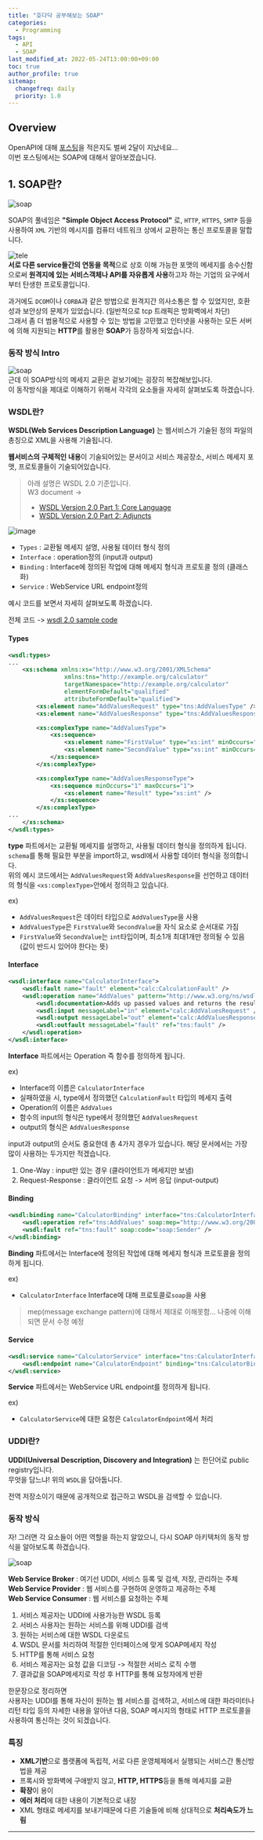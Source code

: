 ```yaml
---
title: "호다닥 공부해보는 SOAP"
categories:
  - Programming
tags:
  - API
  - SOAP
last_modified_at: 2022-05-24T13:00:00+09:00
toc: true
author_profile: true
sitemap:
  changefreq: daily
  priority: 1.0
---
```


## Overview
OpenAPI에 대해 [포스팅](https://gruuuuu.github.io/programming/openapi/)을 적은지도 벌써 2달이 지났네요...   
이번 포스팅에서는 SOAP에 대해서 알아보겠습니다.  

## 1. SOAP란?

![soap](https://user-images.githubusercontent.com/15958325/170813641-dcff1061-b2e9-44f1-8227-30207ae64d55.png)  

SOAP의 풀네임은 **"Simple Object Access Protocol"** 로, `HTTP`, `HTTPS`, `SMTP` 등을 사용하여 `XML` 기반의 메시지를 컴퓨터 네트워크 상에서 교환하는 통신 프로토콜을 말합니다.  

![tele](https://user-images.githubusercontent.com/15958325/170813643-ee74b358-f6cc-4f93-ad05-1eca1bd5e705.png)   
**서로 다른 service들간의 연동을 목적**으로 상호 이해 가능한 포맷의 메세지를 송수신함으로써 **원격지에 있는 서비스객체나 API를 자유롭게 사용**하고자 하는 기업의 요구에서부터 탄생한 프로토콜입니다.

과거에도 `DCOM`이나 `CORBA`과 같은 방법으로 원격지간 의사소통은 할 수 있었지만, 호환성과 보안상의 문제가 있었습니다. (일반적으로 tcp 트래픽은 방화벽에서 차단)  
그래서 좀 더 범용적으로 사용할 수 있는 방법을 고민했고 인터넷을 사용하는 모든 서버에 의해 지원되는 **HTTP**를 활용한 **SOAP**가 등장하게 되었습니다.  

### 동작 방식 Intro
![soap](https://user-images.githubusercontent.com/15958325/170814450-e3806d84-0660-45ed-a4f8-d0449569db08.png)    
근데 이 SOAP방식의 메세지 교환은 겉보기에는 굉장히 복잡해보입니다.  
이 동작방식을 제대로 이해하기 위해서 각각의 요소들을 자세히 살펴보도록 하겠습니다.  

### WSDL란?
**WSDL(Web Services Description Language)** 는 웹서비스가 기술된 정의 파일의 총칭으로 XML을 사용해 기술됩니다.  

**웹서비스의 구체적인 내용**이 기술되어있는 문서이고 서비스 제공장소, 서비스 메세지 포맷, 프로토콜들이 기술되어있습니다.  

>아래 설명은 WSDL 2.0 기준입니다.  
>W3 document ->  
>- [WSDL Version 2.0 Part 1: Core Language](https://www.w3.org/TR/wsdl20/)  
>- [WSDL Version 2.0 Part 2: Adjuncts](https://www.w3.org/TR/wsdl20-adjuncts/)

![image](https://user-images.githubusercontent.com/15958325/170814499-fecdeac6-eab9-4a0d-9b2d-1927c89af89d.png)  

- `Types` : 교환될 메세지 설명, 사용될 데이터 형식 정의
- `Interface` : operation정의 (input과 output)
- `Binding` : Interface에 정의된 작업에 대해 메세지 형식과 프로토콜 정의 (클래스화)
- `Service` : WebService URL endpoint정의 

예시 코드를 보면서 자세히 살펴보도록 하겠습니다.  

전체 코드 -> [wsdl 2.0 sample code](https://raw.githubusercontent.com/GRuuuuu/temprepo/main/Files/hololy/220524-soap-rest/wsdl-2-sample.xml)  

#### Types
~~~xml 
<wsdl:types>
...
    <xs:schema xmlns:xs="http://www.w3.org/2001/XMLSchema"
                xmlns:tns="http://example.org/calculator"
                targetNamespace="http://example.org/calculator"
                elementFormDefault="qualified"
                attributeFormDefault="qualified">
        <xs:element name="AddValuesRequest" type="tns:AddValuesType" />
        <xs:element name="AddValuesResponse" type="tns:AddValuesResponseType" />

        <xs:complexType name="AddValuesType">
            <xs:sequence>
                <xs:element name="FirstValue" type="xs:int" minOccurs="1" maxOccurs="1" />
                <xs:element name="SecondValue" type="xs:int" minOccurs="1" maxOccurs="1" />
            </xs:sequence>
        </xs:complexType>

        <xs:complexType name="AddValuesResponseType">
            <xs:sequence minOccurs="1" maxOccurs="1">
                <xs:element name="Result" type="xs:int" />
            </xs:sequence>
        </xs:complexType>
...
    </xs:schema>
</wsdl:types>
~~~
**type** 파트에서는 교환될 메세지를 설명하고, 사용될 데이터 형식을 정의하게 됩니다.  
`schema`를 통해 필요한 부분을 import하고, wsdl에서 사용할 데이터 형식을 정의합니다.  
위의 예시 코드에서는 `AddValuesRequest`와 `AddValuesResponse`을 선언하고 데이터의 형식을 `<xs:complexType>`안에서 정의하고 있습니다.  

ex)   
- `AddValuesRequest`은 데이터 타입으로 `AddValuesType`을 사용  
- `AddValuesType`은 `FirstValue`와 `SecondValue`을 자식 요소로 순서대로 가짐
- `FirstValue`와 `SecondValue`는 `int`타입이며, 최소1개 최대1개만 정의될 수 있음 (값이 반드시 있어야 한다는 뜻)  


#### Interface
~~~xml
<wsdl:interface name="CalculatorInterface">
    <wsdl:fault name="fault" element="calc:CalculationFault" />
    <wsdl:operation name="AddValues" pattern="http://www.w3.org/ns/wsdl/in-out" style="http://www.w3.org/ns/wsdl/style/iri" wsdl:safe="true">
        <wsdl:documentation>Adds up passed values and returns the result</wsdl:documentation>
        <wsdl:input messageLabel="in" element="calc:AddValuesRequest" />
        <wsdl:output messageLabel="out" element="calc:AddValuesResponse" />
        <wsdl:outfault messageLabel="fault" ref="tns:fault" />
    </wsdl:operation>
</wsdl:interface>
~~~
**Interface** 파트에서는 Operation 즉 함수를 정의하게 됩니다.   

ex)  
- Interface의 이름은 `CalculatorInterface`
- 실패하였을 시, type에서 정의했던 `CalculationFault` 타입의 메세지 출력
- Operation의 이름은 `AddValues`  
- 함수의 input의 형식은 type에서 정의했던 `AddValuesRequest`
- output의 형식은 `AddValuesResponse`  

input과 output의 순서도 중요한데 총 4가지 경우가 있습니다. 해당 문서에서는 가장 많이 사용하는 두가지만 적겠습니다.  
1. One-Way : input만 있는 경우 (클라이언트가 메세지만 보냄)
2. Request-Response : 클라이언트 요청 -> 서버 응답 (input-output)  

#### Binding
~~~xml
<wsdl:binding name="CalculatorBinding" interface="tns:CalculatorInterface" type="http://www.w3.org/ns/wsdl/soap" soap:protocol="http://www.w3.org/2003/05/soap/bindings/HTTP/">
    <wsdl:operation ref="tns:AddValues" soap:mep="http://www.w3.org/2003/05/soap/mep/soap-response" />
    <wsdl:fault ref="tns:fault" soap:code="soap:Sender" />
</wsdl:binding>
~~~
**Binding** 파트에서는 Interface에 정의된 작업에 대해 메세지 형식과 프로토콜을 정의하게 됩니다.  


ex)  
- `CalculatorInterface` Interface에 대해 프로토콜로`soap`을 사용  

> mep(message exchange pattern)에 대해서 제대로 이해못함... 나중에 이해되면 문서 수정 예정

#### Service
~~~xml
<wsdl:service name="CalculatorService" interface="tns:CalculatorInterface">
    <wsdl:endpoint name="CalculatorEndpoint" binding="tns:CalculatorBinding" address="http://localhost:8080/services/calculator" />
</wsdl:service>
~~~
**Service** 파트에서는 WebService URL endpoint를 정의하게 됩니다.  

ex)  
- `CalculatorService`에 대한 요청은 `CalculatorEndpoint`에서 처리

### UDDI란?
**UDDI(Universal Description, Discovery and Integration)** 는 한단어로 public registry입니다.  
무엇을 담느냐! 위의 `WSDL`을 담아둡니다.  

전역 저장소이기 때문에 공개적으로 접근하고 WSDL을 검색할 수 있습니다.  

### 동작 방식 

자! 그러면 각 요소들이 어떤 역할을 하는지 알았으니, 다시 SOAP 아키텍처의 동작 방식을 알아보도록 하겠습니다.  

![soap](https://user-images.githubusercontent.com/15958325/170814450-e3806d84-0660-45ed-a4f8-d0449569db08.png)  

**Web Service Broker** : 여기선 UDDI, 서비스 등록 및 검색, 저장, 관리하는 주체  
**Web Service Provider** : 웹 서비스를 구현하여 운영하고 제공하는 주체  
**Web Service Consumer** : 웹 서비스를 요청하는 주체  

1. 서비스 제공자는 UDDI에 사용가능한 WSDL 등록
2. 서비스 사용자는 원하는 서비스를 위해 UDDI를 검색
3. 원하는 서비스에 대한 WSDL 다운로드
4. WSDL 문서를 처리하여 적절한 인터페이스에 맞게 SOAP메세지 작성
5. HTTP를 통해 서비스 요청
6. 서비스 제공자는 요청 값을 디코딩 -> 적절한 서비스 로직 수행
7. 결과값을 SOAP메세지로 작성 후 HTTP를 통해 요청자에게 반환

한문장으로 정리하면  
사용자는 UDDI를 통해 자신이 원하는 웹 서비스를 검색하고, 서비스에 대한 파라미터나 리턴 타입 등의 자세한 내용을 알아낸 다음, SOAP 메시지의 형태로 HTTP 프로토콜을 사용하여 통신하는 것이 되겠습니다.  


### 특징
- **XML기반**으로 플랫폼에 독립적, 서로 다른 운영체제에서 실행되는 서비스간 통신방법을 제공
- 프록시와 방화벽에 구애받지 않고, **HTTP, HTTPS**등을 통해 메세지를 교환
- **확장**이 용이
- **에러 처리**에 대한 내용이 기본적으로 내장
- XML 형태로 메세지를 보내기때문에 다른 기술들에 비해 상대적으로 **처리속도가 느림**

----